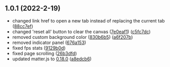 ## 1.0.1 (2022-2-19)
- changed link href to open a new tab instead of replacing the current tab ([88cc7ef](https://github.com/elixirbuild/vantage-playground/commit/86cc7e5))
- changed 'reset all' button to clear the canvas ([7e0eaf1](https://github.com/elixirbuild/vantage-playground/commit/7e0eaf1)) ([c5fc7dc](https://github.com/elixirbuild/vantage-playground/commit/c5fc7dc))
- removed custom background color ([830b6b5](https://github.com/elixirbuild/vantage-playground/commit/830b6b5)) ([a6f207b](https://github.com/elixirbuild/vantage-playground/commit/a6f207b))
- removed indicator panel ([676a153](https://github.com/elixirbuild/vantage-playground/commit/676a153))
- fixed fps stats ([9129b0d](https://github.com/elixirbuild/vantage-playground/commit/9129b0d))
- fixed page scrolling ([26b3dfd](https://github.com/elixirbuild/vantage-playground/commit/26b3dfd))
- updated matter.js to [0.18.0](https://github.com/liabru/matter-js/blob/master/CHANGELOG.md#0180-2021-12-15)
 ([a8edcb6](https://github.com/elixirbuild/vantage-playground/commit/a8edcb6))
